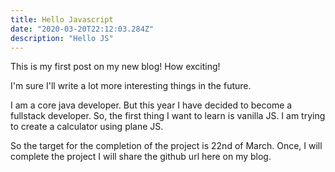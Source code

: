 ```yaml
---
title: Hello Javascript
date: "2020-03-20T22:12:03.284Z"
description: "Hello JS"
---
```


This is my first post on my new blog! How exciting!

I'm sure I'll write a lot more interesting things in the future.

I am a core java developer. But this year I have decided to become a fullstack developer.
So, the first thing I want to learn is vanilla JS. I am trying to create a calculator using
plane JS. 

So the target for the completion of the project is 22nd of March. Once, I will complete the project
I will share the github url here on my blog.

